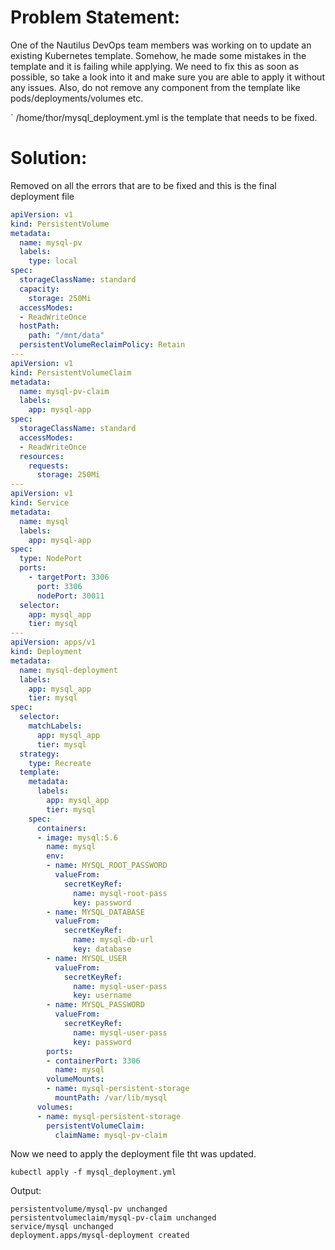 # **Problem Statement:**

One of the Nautilus DevOps team members was working on to update an existing Kubernetes template. Somehow, he made some mistakes in the template and it is failing while applying. We need to fix this as soon as possible, so take a look into it and make sure you are able to apply it without any issues. Also, do not remove any component from the template like pods/deployments/volumes etc.


` /home/thor/mysql_deployment.yml is the template that needs to be fixed.

# **Solution:**
Removed on all the errors that are to be fixed and this is the final deployment file
```yaml
apiVersion: v1 
kind: PersistentVolume 
metadata:
  name: mysql-pv
  labels:
    type: local
spec:
  storageClassName: standard       
  capacity:
    storage: 250Mi
  accessModes: 
  - ReadWriteOnce 
  hostPath:                       
    path: "/mnt/data"
  persistentVolumeReclaimPolicy: Retain   
---    
apiVersion: v1 
kind: PersistentVolumeClaim       
metadata:                          
  name: mysql-pv-claim
  labels:
    app: mysql-app 
spec:                              
  storageClassName: standard       
  accessModes: 
  - ReadWriteOnce             
  resources:
    requests:
      storage: 250Mi
---
apiVersion: v1                    
kind: Service                      
metadata:
  name: mysql         
  labels:             
    app: mysql-app  
spec:
  type: NodePort
  ports:
    - targetPort: 3306
      port: 3306
      nodePort: 30011
  selector:                       
    app: mysql_app
    tier: mysql
---
apiVersion: apps/v1 
kind: Deployment                    
metadata:
  name: mysql-deployment           
  labels:                         
    app: mysql_app
    tier: mysql   
spec:
  selector:
    matchLabels:                  
      app: mysql_app 
      tier: mysql 
  strategy:
    type: Recreate 
  template:         
    metadata:
      labels:        
        app: mysql_app
        tier: mysql
    spec:            
      containers:
      - image: mysql:5.6 
        name: mysql
        env:              
        - name: MYSQL_ROOT_PASSWORD 
          valueFrom:     
            secretKeyRef:
              name: mysql-root-pass 
              key: password
        - name: MYSQL_DATABASE
          valueFrom:
            secretKeyRef:
              name: mysql-db-url 
              key: database
        - name: MYSQL_USER
          valueFrom:
            secretKeyRef:
              name: mysql-user-pass 
              key: username
        - name: MYSQL_PASSWORD
          valueFrom:
            secretKeyRef:
              name: mysql-user-pass 
              key: password
        ports:
        - containerPort: 3306              
          name: mysql
        volumeMounts:
        - name: mysql-persistent-storage  
          mountPath: /var/lib/mysql
      volumes:                        
      - name: mysql-persistent-storage
        persistentVolumeClaim: 
          claimName: mysql-pv-claim
```
Now we need to apply the deployment file tht was updated.

```
kubectl apply -f mysql_deployment.yml 
```
Output:
```
persistentvolume/mysql-pv unchanged
persistentvolumeclaim/mysql-pv-claim unchanged
service/mysql unchanged
deployment.apps/mysql-deployment created
```